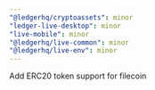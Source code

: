 ```yaml
---
"@ledgerhq/cryptoassets": minor
"ledger-live-desktop": minor
"live-mobile": minor
"@ledgerhq/live-common": minor
"@ledgerhq/live-env": minor
---
```


Add ERC20 token support for filecoin
